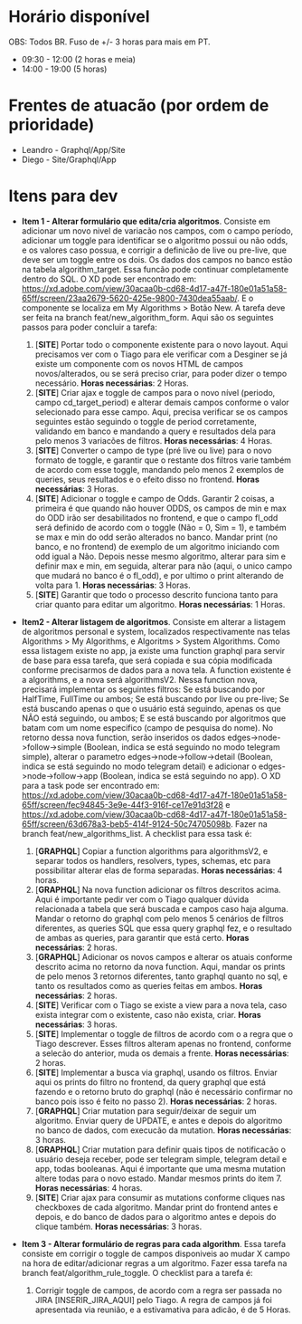 # Horário disponível

OBS: Todos BR. Fuso de +/- 3 horas para mais em PT.

* 09:30 - 12:00 (2 horas e meia)
* 14:00 - 19:00 (5 horas)

# Frentes de atuacão (por ordem de prioridade)

* Leandro - Graphql/App/Site
* Diego - Site/Graphql/App

 # Itens para dev

- **Item 1 - Alterar formulário que edita/cria algoritmos**. Consiste em adicionar um novo nivel de variacão nos campos, com o campo período, adicionar um toggle para identificar se o algoritmo possui ou não odds, e os valores caso possua, e corrigir a definicão de live ou pre-live, que deve ser um toggle entre os dois. Os dados dos campos no banco estão na tabela algorithm_target. Essa funcão pode continuar completamente dentro do SQL. O XD pode ser encontrado em: https://xd.adobe.com/view/30acaa0b-cd68-4d17-a47f-180e01a51a58-65ff/screen/23aa2679-5620-425e-9800-7430dea55aab/. E o componente se localiza em My Algorithms > Botão New. A tarefa deve ser feita na branch feat/new_algorithm_form. Aqui são os seguintes passos para poder concluir a tarefa:
    1. [**SITE**] Portar todo o componente existente para o novo layout.  Aqui precisamos ver com o Tiago para ele verificar com a Desginer se já existe um componente com os novos HTML de campos novos/alterados, ou se será preciso criar, para poder dizer o tempo necessário. **Horas necessárias**: 2 Horas.
    2. [**SITE**] Criar ajax e toggle de campos para o novo nível (periodo, campo cd_target_period) e alterar demais campos conforme o valor selecionado para esse campo. Aqui, precisa verificar se os campos seguintes estão seguindo o toggle de period corretamente, validando em banco e mandando a query e resultados dela para pelo menos 3 variacões de filtros. **Horas necessárias**: 4 Horas.
    3. [**SITE**] Converter o campo de type (pré live ou live) para o novo formato de toggle, e garantir que o restante dos filtros varie também de acordo com esse toggle, mandando pelo menos 2 exemplos de queries, seus resultados e o efeito disso no frontend. **Horas necessárias**: 3 Horas.
    4. [**SITE**] Adicionar o toggle e campo de Odds. Garantir 2 coisas, a primeira é que quando não houver ODDS, os campos de min e max do ODD irão ser desabilitados no frontend, e que o campo fl_odd será definido de acordo com o toggle (Não = 0, Sim = 1), e também se max e min do odd serão alterados no banco. Mandar print (no banco, e no frontend) de exemplo de um algoritmo iniciando com odd igual a Não. Depois nesse mesmo algoritmo, alterar para sim e definir max e min, em seguida, alterar para não (aqui, o unico campo que mudará no banco é o fl_odd), e por ultimo o print alterando de volta para 1. **Horas necessárias**: 3 Horas.
    5. [**SITE**]  Garantir que todo o processo descrito funciona tanto para criar quanto para editar um algoritmo. **Horas necessárias**: 1 Horas.


- **Item2 - Alterar listagem de algoritmos**. Consiste em alterar a listagem de algoritmos personal e system, localizados respectivamente nas telas Algorithms > My Algorithms, e Algoritms > System Algorithms. Como essa listagem existe no app, ja existe uma function graphql para servir de base para essa tarefa, que será copiada e sua cópia modificada conforme precisarmos de dados para a nova tela. A function existente é a algorithms, e a nova será algorithmsV2. Nessa function nova, precisará implementar os seguintes filtros: Se está buscando por HalfTime, FullTime ou ambos; Se está buscando por live ou pre-live; Se está buscando apenas o que o usuário está seguindo, apenas os que NÃO está seguindo, ou ambos; E se está buscando por algoritmos que batam com um nome especifico (campo de pesquisa do nome). No retorno dessa nova function, serão inseridos os dados edges->node->follow->simple (Boolean, indica se está seguindo no modo telegram simple), alterar o parametro edges->node->follow->detail (Boolean, indica se está seguindo no modo telegram detail) e adicionar o edges->node->follow->app (Boolean, indica se está seguindo no app). O XD para a task pode ser encontrado em: https://xd.adobe.com/view/30acaa0b-cd68-4d17-a47f-180e01a51a58-65ff/screen/fec94845-3e9e-44f3-916f-ce17e91d3f28 e https://xd.adobe.com/view/30acaa0b-cd68-4d17-a47f-180e01a51a58-65ff/screen/63d678a3-beb5-414f-9124-50c74705098b. Fazer na branch feat/new_algorithms_list. A checklist para essa task é:
    1. [**GRAPHQL**] Copiar a function algorithms para algorithmsV2, e separar todos os handlers, resolvers, types, schemas, etc para possibilitar alterar elas de forma separadas. **Horas necessárias**: 4 horas.
    2. [**GRAPHQL**] Na nova function adicionar os filtros descritos acima. Aqui é importante pedir ver com o Tiago qualquer dúvida relacionada a tabela que será buscada e campos caso haja alguma. Mandar o retorno do graphql com pelo menos 5 cenários de filtros diferentes, as queries SQL que essa query graphql fez, e o resultado de ambas as queries, para garantir que está certo. **Horas necessárias**: 2 horas.
    3. [**GRAPHQL**] Adicionar os novos campos e alterar os atuais conforme descrito acima no retorno da nova function. Aqui, mandar os prints de pelo menos 3 retornos diferentes, tanto graphql quanto no sql, e tanto os resultados como as queries feitas em ambos. **Horas necessárias**: 2 horas.
    4. [**SITE**] Verificar com o Tiago se existe a view para a nova tela, caso exista integrar com o existente, caso não exista, criar. **Horas necessárias**: 3 horas.
    5. [**SITE**] Implementar o toggle de filtros de acordo com o a regra que o Tiago descrever. Esses filtros alteram apenas no frontend, conforme a selecão do anterior, muda os demais a frente. **Horas necessárias**: 2 horas.
    6. [**SITE**] Implementar a busca via graphql, usando os filtros. Enviar aqui os prints do filtro no frontend, da query graphql que está fazendo e o retorno bruto do graphql (não é necessário confirmar no banco pois isso é feito no passo 2). **Horas necessárias**: 2 horas.
    7. [**GRAPHQL**] Criar mutation para seguir/deixar de seguir um algoritmo. Enviar query de UPDATE, e antes e depois do algoritmo no banco de dados, com execucão da mutation. **Horas necessárias**: 3 horas.
    8. [**GRAPHQL**] Criar mutation para definir quais tipos de notificacão o usuário deseja receber, pode ser telegram simple, telegram detail e app, todas booleanas. Aqui é importante que uma mesma mutation altere todas para o novo estado. Mandar mesmos prints do item 7. **Horas necessárias**: 4 horas.
    9. [**SITE**] Criar ajax para consumir as mutations conforme cliques nas checkboxes de cada algoritmo. Mandar print do frontend antes e depois, e do banco de dados para o algoritmo antes e depois do clique também. **Horas necessárias**: 3 horas.

-  **Item 3 - Alterar formulário de regras para cada algorithm**. Essa tarefa consiste em corrigir o toggle de campos disponiveis ao mudar X campo na hora de editar/adicionar regras a um algoritmo. Fazer essa tarefa na branch feat/algorithm_rule_toggle. O checklist para a tarefa é:
    1. Corrigir toggle de campos, de acordo com a regra ser passada no JIRA [INSERIR_JIRA_AQUI] pelo Tiago. A regra de campos já foi apresentada via reunião, e a estivamativa para adicão, é de 5 Horas.

